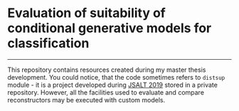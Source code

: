 # Evaluation of suitability of conditional generative models for classification
----
This repository contains resources created during my master thesis development. You could notice, that the code sometimes refers to `distsup` module - it is a project developed during [JSALT 2019](https://www.clsp.jhu.edu/workshops/19-workshop/distant-supervision-for-representation-learning-in-speech-and-handwriting/) stored in a private repository. However, all the facilities used to evaluate and compare reconstructors may be executed with custom models.
